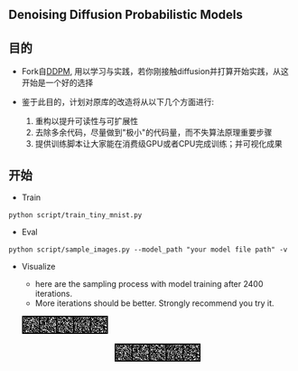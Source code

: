 ## Denoising Diffusion Probabilistic Models

## 目的
- Fork自[DDPM](https://github.com/abarankab/DDPM), 用以学习与实践，若你刚接触diffusion并打算开始实践，从这开始是一个好的选择

- 鉴于此目的，计划对原库的改造将从以下几个方面进行:
    1. 重构以提升可读性与可扩展性
    2. 去除多余代码，尽量做到"极小"的代码量，而不失算法原理重要步骤
    3. 提供训练脚本让大家能在消费级GPU或者CPU完成训练；并可视化成果

## 开始

- Train
```shell
python script/train_tiny_mnist.py
```

- Eval
```shell
python script/sample_images.py --model_path "your model file path" -v
```

- Visualize 
  - here are the sampling process with model training after 2400 iterations.
  - More iterations should be better. Strongly recommend you try it.

  ![gif](resources/model_2400_iters_label_1.gif)

  <p align="center">
    <img src="resources/model_2400_iters_label_1.gif" />
  </p>
